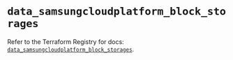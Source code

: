 # `data_samsungcloudplatform_block_storages`

Refer to the Terraform Registry for docs: [`data_samsungcloudplatform_block_storages`](https://registry.terraform.io/providers/samsungsdscloud/samsungcloudplatform/3.13.0/docs/data-sources/block_storages).
